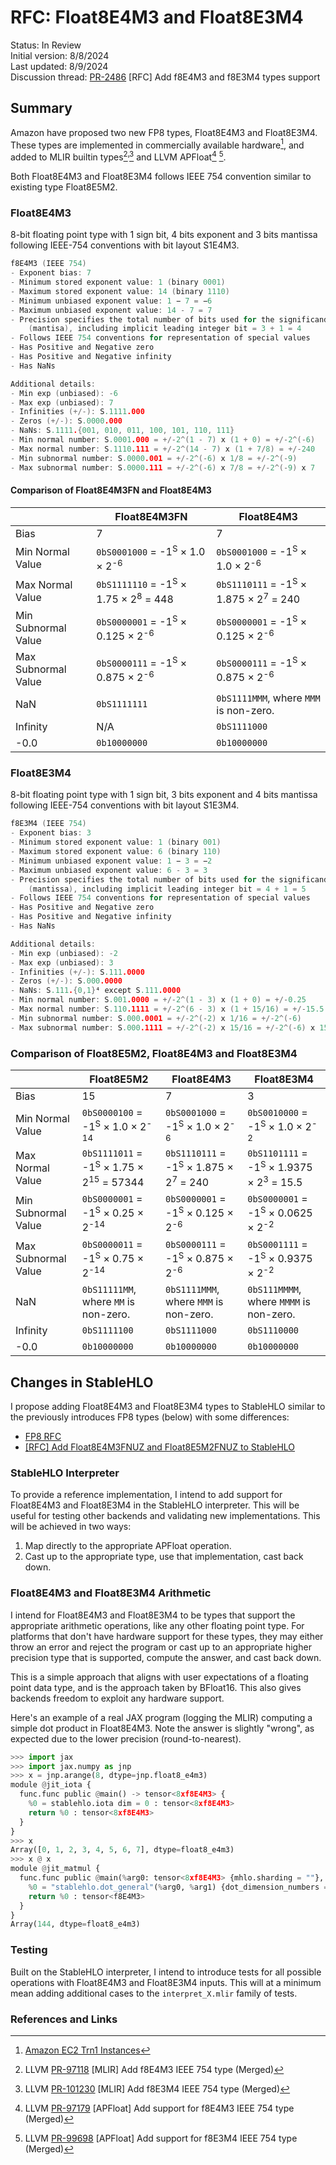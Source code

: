 # RFC: Float8E4M3 and Float8E3M4

Status: In Review<br/>
Initial version: 8/8/2024<br/>
Last updated: 8/9/2024<br/>
Discussion thread: [PR-2486](https://github.com/openxla/stablehlo/pull/2486)
[RFC] Add f8E4M3 and f8E3M4 types support

## Summary

Amazon have proposed two new FP8 types, Float8E4M3 and Float8E3M4. These
types are implemented in commercially available hardware[^1], and added to MLIR
builtin types[^2]˒[^3] and LLVM APFloat[^4] [^5].

Both Float8E4M3 and Float8E3M4 follows IEEE 754 convention similar to existing
type Float8E5M2.

### Float8E4M3

8-bit floating point type with 1 sign bit, 4 bits exponent and 3 bits mantissa
following IEEE-754 conventions with bit layout S1E4M3.

```c
f8E4M3 (IEEE 754)
- Exponent bias: 7
- Minimum stored exponent value: 1 (binary 0001)
- Maximum stored exponent value: 14 (binary 1110)
- Minimum unbiased exponent value: 1 − 7 = −6
- Maximum unbiased exponent value: 14 - 7 = 7
- Precision specifies the total number of bits used for the significand
    (mantisa), including implicit leading integer bit = 3 + 1 = 4
- Follows IEEE 754 conventions for representation of special values
- Has Positive and Negative zero
- Has Positive and Negative infinity
- Has NaNs

Additional details:
- Min exp (unbiased): -6
- Max exp (unbiased): 7
- Infinities (+/-): S.1111.000
- Zeros (+/-): S.0000.000
- NaNs: S.1111.{001, 010, 011, 100, 101, 110, 111}
- Min normal number: S.0001.000 = +/-2^(1 - 7) x (1 + 0) = +/-2^(-6)
- Max normal number: S.1110.111 = +/-2^(14 - 7) x (1 + 7/8) = +/-240
- Min subnormal number: S.0000.001 = +/-2^(-6) x 1/8 = +/-2^(-9)
- Max subnormal number: S.0000.111 = +/-2^(-6) x 7/8 = +/-2^(-9) x 7
```

#### Comparison of Float8E4M3FN and Float8E4M3

|                   |Float8E4M3FN                                                            |Float8E4M3                                                               |
|-------------------|------------------------------------------------------------------------|-------------------------------------------------------------------------|
|Bias               |7                                                                       |7                                                                        |
|Min Normal Value   |`0bS0001000` = -1<sup>S</sup> $\times$ 1.0 $\times$ 2<sup>-6</sup>      |`0bS0001000` = -1<sup>S</sup> $\times$ 1.0 $\times$ 2<sup>-6</sup>       |
|Max Normal Value   |`0bS1111110` = -1<sup>S</sup> $\times$ 1.75 $\times$ 2<sup>8</sup> = 448|`0bS1110111` = -1<sup>S</sup> $\times$ 1.875 $\times$ 2<sup>7</sup> = 240|
|Min Subnormal Value|`0bS0000001` = -1<sup>S</sup> $\times$ 0.125 $\times$ 2<sup>-6</sup>    |`0bS0000001` = -1<sup>S</sup> $\times$ 0.125 $\times$ 2<sup>-6</sup>     |
|Max Subnormal Value|`0bS0000111` = -1<sup>S</sup> $\times$ 0.875 $\times$ 2<sup>-6</sup>    |`0bS0000111` = -1<sup>S</sup> $\times$ 0.875 $\times$ 2<sup>-6</sup>     |
|NaN                |`0bS1111111`                                                            |`0bS1111MMM`, where `MMM` is non-zero.                                   |
|Infinity           |N/A                                                                     |`0bS1111000`                                                             |
|-0.0               |`0b10000000`                                                            |`0b10000000`                                                             |

### Float8E3M4

8-bit floating point type with 1 sign bit, 3 bits exponent and 4 bits mantissa
following IEEE-754 conventions with bit layout S1E3M4.

```c
f8E3M4 (IEEE 754)
- Exponent bias: 3
- Minimum stored exponent value: 1 (binary 001)
- Maximum stored exponent value: 6 (binary 110)
- Minimum unbiased exponent value: 1 − 3 = −2
- Maximum unbiased exponent value: 6 - 3 = 3
- Precision specifies the total number of bits used for the significand
    (mantissa), including implicit leading integer bit = 4 + 1 = 5
- Follows IEEE 754 conventions for representation of special values
- Has Positive and Negative zero
- Has Positive and Negative infinity
- Has NaNs

Additional details:
- Min exp (unbiased): -2
- Max exp (unbiased): 3
- Infinities (+/-): S.111.0000
- Zeros (+/-): S.000.0000
- NaNs: S.111.{0,1}⁴ except S.111.0000
- Min normal number: S.001.0000 = +/-2^(1 - 3) x (1 + 0) = +/-0.25
- Max normal number: S.110.1111 = +/-2^(6 - 3) x (1 + 15/16) = +/-15.5
- Min subnormal number: S.000.0001 = +/-2^(-2) x 1/16 = +/-2^(-6)
- Max subnormal number: S.000.1111 = +/-2^(-2) x 15/16 = +/-2^(-6) x 15
```

### Comparison of Float8E5M2, Float8E4M3 and Float8E3M4

|                   |Float8E5M2                                                                  |Float8E4M3                                                               |Float8E3M4                                                                 |
|-------------------|----------------------------------------------------------------------------|-------------------------------------------------------------------------|---------------------------------------------------------------------------|
|Bias               |15                                                                          |7                                                                        |3                                                                          |
|Min Normal Value   |`0bS0000100` = -1<sup>S</sup> $\times$ 1.0 $\times$ 2<sup>-14</sup>         |`0bS0001000` = -1<sup>S</sup> $\times$ 1.0 $\times$ 2<sup>-6</sup>       |`0bS0010000` = -1<sup>S</sup> $\times$ 1.0 $\times$ 2<sup>-2</sup>         |
|Max Normal Value   |`0bS1111011` = -1<sup>S</sup> $\times$ 1.75 $\times$ 2<sup>15</sup> = 57344 |`0bS1110111` = -1<sup>S</sup> $\times$ 1.875 $\times$ 2<sup>7</sup> = 240|`0bS1101111` = -1<sup>S</sup> $\times$ 1.9375 $\times$ 2<sup>3</sup> = 15.5|
|Min Subnormal Value|`0bS0000001` = -1<sup>S</sup> $\times$ 0.25 $\times$ 2<sup>-14</sup>        |`0bS0000001` = -1<sup>S</sup> $\times$ 0.125 $\times$ 2<sup>-6</sup>     |`0bS0000001` = -1<sup>S</sup> $\times$ 0.0625 $\times$ 2<sup>-2</sup>      |
|Max Subnormal Value|`0bS0000011` = -1<sup>S</sup> $\times$ 0.75 $\times$ 2<sup>-14</sup>        |`0bS0000111` = -1<sup>S</sup> $\times$ 0.875 $\times$ 2<sup>-6</sup>     |`0bS0001111` = -1<sup>S</sup> $\times$ 0.9375 $\times$ 2<sup>-2</sup>      |
|NaN                |`0bS11111MM`, where `MM` is non-zero.                                       |`0bS1111MMM`, where `MMM` is non-zero.                                   |`0bS111MMMM`, where `MMMM` is non-zero.                                    |
|Infinity           |`0bS1111100`                                                                |`0bS1111000`                                                             |`0bS1110000`                                                               |
|-0.0               |`0b10000000`                                                                |`0b10000000`                                                             |`0b10000000`                                                               |

## Changes in StableHLO

I propose adding Float8E4M3 and Float8E3M4 types to StableHLO similar to the
previously introduces FP8 types (below) with some differences:

- [FP8 RFC](https://github.com/openxla/xla/discussions/22)
- [[RFC] Add Float8E4M3FNUZ and Float8E5M2FNUZ to StableHLO](https://github.com/openxla/stablehlo/pull/1342)

### StableHLO Interpreter

To provide a reference implementation, I intend to add support for
Float8E4M3 and Float8E3M4 in the StableHLO interpreter. This will be
useful for testing other backends and validating new implementations. This will
be achieved in two ways:

1. Map directly to the appropriate APFloat operation.
2. Cast up to the appropriate type, use that implementation, cast back down.

### Float8E4M3 and Float8E3M4 Arithmetic

I intend for Float8E4M3 and Float8E3M4 to be types that support the
appropriate arithmetic operations, like any other floating point type. For
platforms that don't have hardware support for these types, they may either
throw an error and reject the program or cast up to an appropriate higher
precision type that is supported, compute the answer, and cast back down.

This is a simple approach that aligns with user expectations of a floating
point data type, and is the approach taken by BFloat16. This also gives
backends freedom to exploit any hardware support.

Here's an example of a real JAX program (logging the MLIR) computing a simple
dot product in Float8E4M3. Note the answer is slightly "wrong", as expected
due to the lower precision (round-to-nearest).

```python
>>> import jax
>>> import jax.numpy as jnp
>>> x = jnp.arange(8, dtype=jnp.float8_e4m3)
module @jit_iota {
  func.func public @main() -> tensor<8xf8E4M3> {
    %0 = stablehlo.iota dim = 0 : tensor<8xf8E4M3>
    return %0 : tensor<8xf8E4M3>
  }
}
>>> x
Array([0, 1, 2, 3, 4, 5, 6, 7], dtype=float8_e4m3)
>>> x @ x
module @jit_matmul {
  func.func public @main(%arg0: tensor<8xf8E4M3> {mhlo.sharding = ""}, %arg1: tensor<8xf8E4M3> {mhlo.sharding = ""}) -> tensor<f8E4M3> {
    %0 = "stablehlo.dot_general"(%arg0, %arg1) {dot_dimension_numbers = #stablehlo.dot<lhs_contracting_dimensions = [0], rhs_contracting_dimensions = [0]>, precision_config = [#stablehlo<precision DEFAULT>, #stablehlo<precision DEFAULT>]} : (tensor<8xf8E4M3>, tensor<8xf8E4M3>) -> tensor<f8E4M3>
    return %0 : tensor<f8E4M3>
  }
}
Array(144, dtype=float8_e4m3)
```

### Testing

Built on the StableHLO interpreter, I intend to introduce tests for all
possible operations with Float8E4M3 and Float8E3M4 inputs. This will at
a minimum mean adding additional cases to the `interpret_X.mlir` family of
tests.

### References and Links

[^1]: [Amazon EC2 Trn1 Instances](https://aws.amazon.com/ec2/instance-types/trn1/)
[^2]: LLVM [PR-97118](https://github.com/llvm/llvm-project/pull/97118) [MLIR] Add f8E4M3 IEEE 754 type (Merged)
[^3]: LLVM [PR-101230](https://github.com/llvm/llvm-project/pull/101230) [MLIR] Add f8E3M4 IEEE 754 type (Merged)
[^4]: LLVM [PR-97179](https://github.com/llvm/llvm-project/pull/97179) [APFloat] Add support for f8E4M3 IEEE 754 type (Merged)
[^5]: LLVM [PR-99698](https://github.com/llvm/llvm-project/pull/99698) [APFloat] Add support for f8E3M4 IEEE 754 type (Merged)
